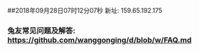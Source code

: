 ##2018年09月28日07时12分07秒 新址: 159.65.192.175
### 兔友常见问题及解答: https://github.com/wanggonging/d/blob/w/FAQ.md
